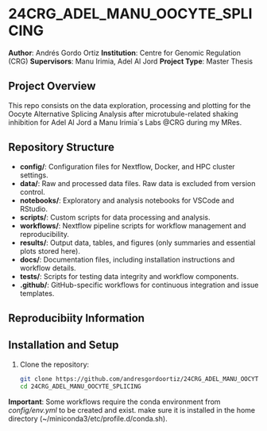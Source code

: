 # 24CRG_ADEL_MANU_OOCYTE_SPLICING
**Author**: Andrés Gordo Ortiz
**Institution**: Centre for Genomic Regulation (CRG)
**Supervisors**: Manu Irimia, Adel Al Jord
**Project Type**: Master Thesis

## Project Overview

This repo consists on the data exploration, processing and plotting for the Oocyte Alternative Splicing Analysis after microtubule-related shaking inhibition for Adel Al Jord a Manu Irimia´s Labs @CRG during my MRes.

## Repository Structure

- **config/**: Configuration files for Nextflow, Docker, and HPC cluster settings.
- **data/**: Raw and processed data files. Raw data is excluded from version control.
- **notebooks/**: Exploratory and analysis notebooks for VSCode and RStudio.
- **scripts/**: Custom scripts for data processing and analysis.
- **workflows/**: Nextflow pipeline scripts for workflow management and reproducibility.
- **results/**: Output data, tables, and figures (only summaries and essential plots stored here).
- **docs/**: Documentation files, including installation instructions and workflow details.
- **tests/**: Scripts for testing data integrity and workflow components.
- **.github/**: GitHub-specific workflows for continuous integration and issue templates.

## Reproducibiity Information


## Installation and Setup

1. Clone the repository:
   ```bash
   git clone https://github.com/andresgordoortiz/24CRG_ADEL_MANU_OOCYTE_SPLICING.git
   cd 24CRG_ADEL_MANU_OOCYTE_SPLICING

**Important**: Some workflows require the conda environment from *config/env.yml* to be created and exist. make sure it is installed in the home directory (~/miniconda3/etc/profile.d/conda.sh).